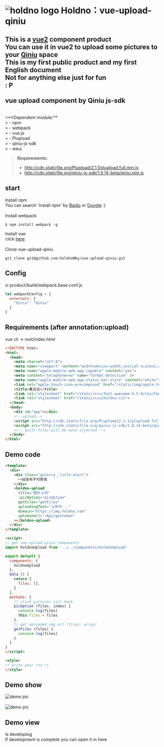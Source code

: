 ![holdno logo](https://img.holdno.com/apple-touch-icon-114x114-precomposed.png)
Holdno：vue-upload-qiniu
===================
This is a [vue2](https://cn.vuejs.org/) component product<br />
You can use it in vue**2** to upload some pictures to your [Qiniu](https://www.qiniu.com/) space<br />
This is my first public product and my first English document<br />
Not for anything else just for fun<br />
: P<br />
<br />
vue upload component by Qiniu js-sdk<br />
-------------
<br />
>**Dependent module:**<br />
> - npm<br />
> - webpack<br />
> - vue.js<br />
> - Plupload<br />
> - qiniu-js-sdk<br />
> - weui<br />

>**Requirements:**<br />
> - http://cdn.staticfile.org/Plupload/2.1.1/plupload.full.min.js<br />
> - http://cdn.staticfile.org/qiniu-js-sdk/1.0.14-beta/qiniu.min.js<br />


start<br />
-------------
Install npm<br />
You can search 'install npm' by [Baidu](https://www.baidu.com/s?ie=utf-8&f=8&rsv_bp=1&tn=baidu&wd=install%20npm&oq=just%2520for%2520funny&rsv_pq=d35ad5d90007d336&rsv_t=3aeei0aEuSoNmNACToU2ZnliBnJfW6lJFE%2FmSw6IASGyDY3I6tkm9C2%2BxBs&rqlang=cn&rsv_enter=0&inputT=3708&rsv_sug3=194&rsv_sug1=155&rsv_sug7=100&rsv_sug2=0&rsv_sug4=12908) or [Google](https://www.google.com.au/search?q=install+npm&rlz=1CDGOYI_enAU718AU718&oq=install+npm&aqs=chrome..69i57j0l3.11504j0j8&hl=en-GB&sourceid=chrome-mobile&ie=UTF-8) :)<br />
<br />
Install webpack<br />
``` shell
$ npm install webpack -g
```

Install vue<br />
click [here](https://cn.vuejs.org/)<br />
<br />
Clone vue-upload-qiniu<br />
``` shell
git clone git@github.com:holdnoWby/vue-upload-qiniu.git
```
Config<br />
-------------
vi product/build/webpack.base.conf.js<br />
``` javascript
let webpackConfig = {
  externals: {
    "Qiniu": "Qiniu"
  }
}
```

Requirements (after annotation:upload)
-------------
vue cli -> root/index.html
``` html
<!DOCTYPE html>
<html>
  <head>
    <meta charset="utf-8">
    <meta name="viewport" content="width=device-width,initial-scale=1,user-scalable=0">
    <meta name="apple-mobile-web-app-capable" content="yes">
    <meta content="telephone=no" name="format-detection" />
    <meta name="apple-mobile-web-app-status-bar-style" content="white">
    <link rel="apple-touch-icon-precomposed" href="/static/img/apple-touch-icon-114x114-precomposed.png">
    <title>集合云</title>
    <link rel="stylesheet" href="/static/css/font-awesome-4.5.0/css/font-awesome.css">
    <link rel="stylesheet" href="/static/css/holdno.css">
  </head>
  <body>
    <div id="app"></div>
    <!--upload-->
    <script src="http://cdn.staticfile.org/Plupload/2.1.1/plupload.full.min.js"></script>
    <script src="http://cdn.staticfile.org/qiniu-js-sdk/1.0.14-beta/qiniu.min.js"></script>
    <!-- built files will be auto injected -->
  </body>
</html>
```
Demo code<br />
-------------
``` html
<template>
  <div>
    <div class="golorry__title-alert">
      一经发布不可修改
    </div>
    <holdno-upload 
      title="图片上传" 
      :picOption="picOption" 
      getFiles="getFiles" 
      uploadingText="上传中..." 
      domain="https://img.holdno.com" 
      uptokenUrl="/Api/gettoken"
    ></holdno-upload>
  </div>
</template>

<script>
// get vue-upload-qiniu components
import holdnoUpload from '../../components/holdnoUpload'

export default {
  components: {
    holdnoUpload
  },
  data () {
    return {
      files: [],
    }
  },
  methods: {
    // click pictures call back
    picOption (files, index) {
      console.log(files)
      this.files = files
    },
    // get uploaded img url (files: array)
    getFiles (files) {
      console.log(files)
    }
  }
}
</script>

<style>
/* write your css */
</style>
```

Demo show
--------------
![demo pic](https://img.holdno.com/F0DE709B-8D58-418A-AE7E-A2C316A2E934.png)</br>
</br>
![demo pic](https://img.holdno.com/BD68A2E9-460F-4E1C-96D2-86B36FB413E4.png)

Demo view
--------------
Is developing </br>
If development is complete you can open it in here
